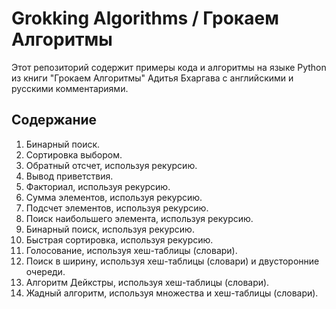 # Grokking Algorithms / Грокаем Алгоритмы

Этот репозиторий содержит примеры кода и алгоритмы на языке Python из книги "Грокаем Алгоритмы" Адитья Бхаргава с английскими и русскими комментариями.


## Содержание

1. Бинарный поиск.
2. Сортировка выбором.
3. Обратный отсчет, используя рекурсию.
4. Вывод приветствия.
5. Факториал, используя рекурсию.
6. Сумма элементов, используя рекурсию.
7. Подсчет элементов, используя рекурсию.
8. Поиск наибольшего элемента, используя рекурсию.
9. Бинарный поиск, используя рекурсию.
10. Быстрая сортировка, используя рекурсию.
11. Голосование, используя хеш-таблицы (словари).
12. Поиск в ширину, используя хеш-таблицы (словари) и двусторонние очереди.
13. Алгоритм Дейкстры, используя хеш-таблицы (словари).
14. Жадный алгоритм, используя множества и хеш-таблицы (словари).
